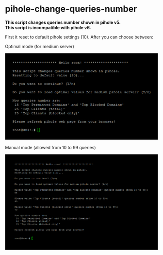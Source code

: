 # pihole-change-queries-number
**This script changes queries number shown in pihole v5.  
This script is incompatible with pihole v6.**  

First it reset to default pihole settings (10). After you can choose between:

Optimal mode (for medium server)

![Optimal mode](images/optimal.png)

Manual mode (allowed from 10 to 99 queries)

![Manual mode](images/manual.png)
